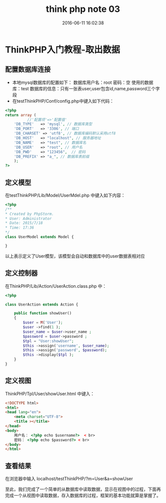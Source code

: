 ﻿---
title: think php note 03
toc: true
categories:
  - 网站开发
tags:
  - thinkphp
date: 2016-06-11 16:02:38
---
# ThinkPHP入门教程-取出数据

## 配置数据库连接
- 本地mysql数据库的配置如下：
   数据库用户名：root
   密码：空
   使用的数据库：test
   数据库的信息：只有一张表user,user包含id,name,password三个字段
- 在testThinkPHP/Conf/config.php中键入如下代码：


<!-- more -->

``` php
<?php
return array (
          //'配置项'=>'配置值'
    'DB_TYPE'   => 'mysql', // 数据库类型
    'DB_PORT'   => '3306', // 端口
    'DB_CHARSET' => 'utf8', // 数据库编码默认采用utf8
    'DB_HOST'   => "localhost", // 服务器地址
    'DB_NAME'   => "test", // 数据库名
    'DB_USER'   => "root", // 用户名
    'DB_PWD'    => "123456",  // 密码
    'DB_PREFIX' => "a_", // 数据库表前缀
    );
?>
```

## 定义模型

在testThinkPHP/Lib/Model/UserMdel.php 中键入如下内容：

``` php
<?php
/**
* Created by PhpStorm.
* User: Administrator
* Date: 2015/7/18
* Time: 17:36
*/
class UserModel extends Model {

}
```

以上表示定义了User模型，该模型会自动和数据库中的user数据表相对应

## 定义控制器

在ThinkPHP/Lib/Action/UserAction.class.php 中：

``` php
<?php

class UserAction extends Action {

    public function showUser()
    {
        $user = M('User');
        $user ->find(1 );
        $user_name = $user->user_name ;
        $password = $user->password ;
        $tpl = "User:showUser";
        $this ->assign('username', $user_name);
        $this ->assign('password', $password);
        $this ->display($tpl );
    }
}
```
## 定义视图

ThinkPHP/Tpl/User/showUser.html 中键入：

``` html
<!DOCTYPE html>
<html>
<head lang="en">
    <meta charset="UTF-8">
    <title ></title>
</head>
<body>
    用户名： <?php echo $username?>  < br>
    密码： <?php echo $password?> < br>
</body>
</html>
```

## 查看结果

在浏览器中输入 localhost/testThinkPHP/?m=User&a=showUser

至此，我们完成了一个简单的从数据库中读取数据，显示在视图中的过程，下面再完成一个从视图中读取数据，存入数据库的过程，框架的基本功能就算是掌握了。
